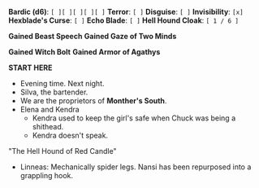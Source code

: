 **Bardic (d6)**: `[ ][ ][ ][ ][ ]`
**Terror**: `[ ]`
**Disguise**: `[ ]`
**Invisibility**: `[x]`
**Hexblade's Curse**: `[ ]`
**Echo Blade**: `[ ]`
**Hell Hound Cloak**: `[ 1 / 6 ]`

**Gained Beast Speech**
**Gained Gaze of Two Minds**

**Gained Witch Bolt**
**Gained Armor of Agathys**

**START HERE**

- Evening time. Next night.
- Silva, the bartender.
- We are the proprietors of **Monther's South**.
- Elena and Kendra
	- Kendra used to keep the girl's safe when Chuck was being a shithead.
	- Kendra doesn't speak.

"The Hell Hound of Red Candle"

- Linneas: Mechanically spider legs. Nansi has been repurposed into a grappling hook.